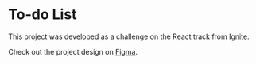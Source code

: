 # To-do List

This project was developed as a challenge on the React track from [Ignite](https://www.rocketseat.com.br/ignite).

Check out the project design on [Figma](https://www.figma.com/file/XD2VB5mCNjrWyaUVNBi48s/ToDo-List-%E2%80%A2-Desafio-React-(Copy)?node-id=4130%3A506&mode=dev).
